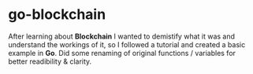 # go-blockchain

After learning about **Blockchain** I wanted to demistify what it was and understand the workings of it, so I followed a tutorial
and created a basic example in **Go**. Did some renaming of original functions / variables for better readibility & clarity.
